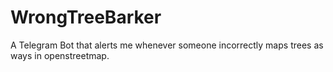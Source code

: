 # WrongTreeBarker
A Telegram Bot that alerts me whenever someone incorrectly maps trees as ways in openstreetmap. 
